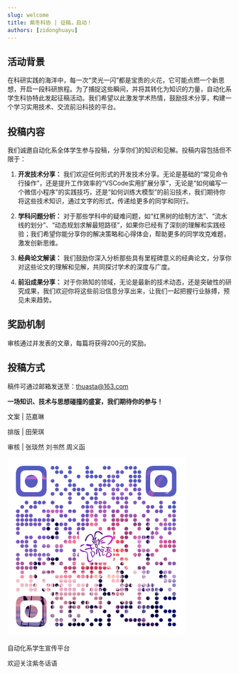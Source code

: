 ```yaml
---
slug: welcome
title: 紫冬科协 | 征稿，启动！
authors: [zidonghuayu]
---     
```


## 活动背景

在科研实践的海洋中，每一次“灵光一闪”都是宝贵的火花，它可能点燃一个新思想，开启一段科研旅程。为了捕捉这些瞬间，并将其转化为知识的力量，自动化系学生科协特此发起征稿活动。我们希望以此激发学术热情，鼓励技术分享，构建一个学习实用技术、交流前沿科技的平台。  

## 投稿内容

我们诚邀自动化系全体学生参与投稿，分享你们的知识和见解。<!-- truncate -->投稿内容包括但不限于：  

1. **开发技术分享：** 我们欢迎任何形式的开发技术分享。无论是基础的“常见命令行操作”，还是提升工作效率的“VSCode实用扩展分享”，无论是“如何编写一个微信小程序”的实践技巧，还是“如何训练大模型”的前沿技术，我们期待你将这些技术知识，通过文字的形式，传递给更多的同学和同行。  

2. **学科问题分析：** 对于那些学科中的疑难问题，如“红黑树的绘制方法”、“流水线的划分”、“动态规划求解最短路径”，如果你已经有了深刻的理解和实践经验；我们希望你能分享你的解决策略和心得体会，帮助更多的同学攻克难题，激发创新思维。  

3. **经典论文解读：** 我们鼓励你深入分析那些具有里程碑意义的经典论文，分享你对这些论文的理解和见解，共同探讨学术的深度与广度。  

4. **前沿成果分享：** 对于你熟知的领域，无论是最新的技术动态，还是突破性的研究成果，我们欢迎你将这些前沿信息分享出来，让我们一起把握行业脉搏，预见未来趋势。  

## 奖励机制

审核通过并发表的文章，每篇将获得200元的奖励。

## 投稿方式  

稿件可通过邮箱发送至：thuasta@163.com

**一场知识、技术与思想碰撞的盛宴，我们期待你的参与！**  

文案 | 范嘉琳  

排版 | 田荣琪  

审核 | 张琰然 刘书然 周义函  

![紫冬话语](QRCode.png)  

自动化系学生宣传平台  

欢迎关注紫冬话语  
